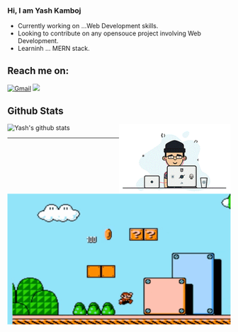 ### Hi, I am Yash Kamboj

- Currently working on ...Web Development skills.
- Looking to contribute on any opensouce project involving Web Development.
- Learninh ... MERN stack.

## Reach me on:
[<img alt="Gmail" src="https://img.shields.io/badge/Gmail-D14836?style=for-the-badge&logo=gmail&logoColor=white" />](mailto:yashkamboj29@gmail.com)
[<img src="https://img.shields.io/badge/linkedin-%230077B5.svg?&style=for-the-badge&logo=linkedin&logoColor=white">](https://www.linkedin.com/in/yash-kamboj-9078011b5/)

## Github Stats
![Yash's github stats](https://github-readme-stats.vercel.app/api?username=YashKamboj&show_icons=true&hide_border=true&bg&theme=material-palenight)
<img align="right" width="50%" alt="" src="./1_IRGHmiGsa16stedQvIaZfw.gif" />

<hr>

<p align="center">
 <img src="./caf0f0be9c96bd2b9fdd842a7fd2a071.gif" />
</p> 

